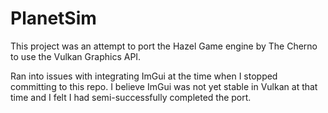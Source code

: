 # PlanetSim

This project was an attempt to port the Hazel Game engine by The Cherno to use the Vulkan Graphics API. 

Ran into issues with integrating ImGui at the time when I stopped committing to this repo. I believe ImGui was not yet stable in Vulkan at that time and I felt I had semi-successfully completed the port.
